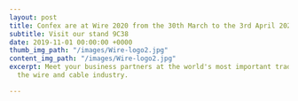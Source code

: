 ```yaml
---
layout: post
title: Confex are at Wire 2020 from the 30th March to the 3rd April 2020
subtitle: Visit our stand 9C38
date: 2019-11-01 00:00:00 +0000
thumb_img_path: "/images/Wire-logo2.jpg"
content_img_path: "/images/Wire-logo2.jpg"
excerpt: Meet your business partners at the world's most important trade show for
  the wire and cable industry.

---
```

